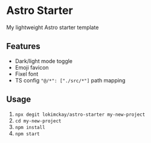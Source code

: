 # Astro Starter

My lightweight Astro starter template

## Features

- Dark/light mode toggle
- Emoji favicon
- Fixel font
- TS config `"@/*": ["./src/*"]` path mapping

## Usage

1. `npx degit lokimckay/astro-starter my-new-project`
1. `cd my-new-project`
1. `npm install`
1. `npm start`
